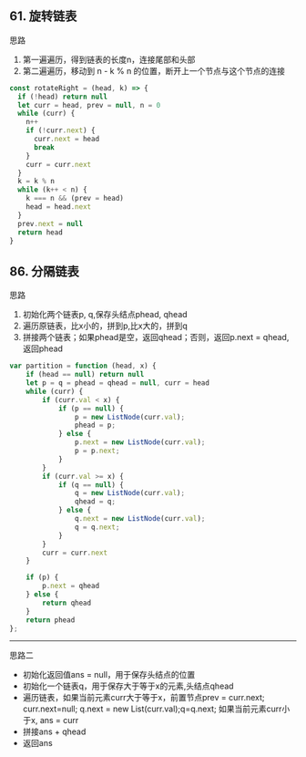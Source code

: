 ## 61. 旋转链表

思路

1. 第一遍遍历，得到链表的长度n，连接尾部和头部
2. 第二遍遍历，移动到 n - k % n 的位置，断开上一个节点与这个节点的连接

```javascript
const rotateRight = (head, k) => {
  if (!head) return null
  let curr = head, prev = null, n = 0
  while (curr) {
    n++
    if (!curr.next) {
      curr.next = head
      break
    }
    curr = curr.next
  }
  k = k % n
  while (k++ < n) {
    k === n && (prev = head)
    head = head.next
  }
  prev.next = null
  return head
}
```

## 86. 分隔链表

思路

1. 初始化两个链表p, q,保存头结点phead, qhead
2. 遍历原链表，比x小的，拼到p,比x大的，拼到q
3. 拼接两个链表；如果phead是空，返回qhead；否则，返回p.next = qhead,返回phead

```javascript
var partition = function (head, x) {
    if (head == null) return null
    let p = q = phead = qhead = null, curr = head
    while (curr) {
        if (curr.val < x) {
            if (p == null) {
                p = new ListNode(curr.val);
                phead = p;
            } else {
                p.next = new ListNode(curr.val);
                p = p.next;
            }
        }
        if (curr.val >= x) {
            if (q == null) {
                q = new ListNode(curr.val);
                qhead = q;
            } else {
                q.next = new ListNode(curr.val);
                q = q.next;
            }
        }
        curr = curr.next
    }

    if (p) {
        p.next = qhead
    } else {
        return qhead
    }
    return phead
};

```

-----

思路二

- 初始化返回值ans = null，用于保存头结点的位置
- 初始化一个链表q，用于保存大于等于x的元素,头结点qhead
- 遍历链表，如果当前元素curr大于等于x，前置节点prev = curr.next; curr.next=null; q.next = new List(curr.val);q=q.next; 如果当前元素curr小于x, ans = curr
- 拼接ans + qhead
- 返回ans










